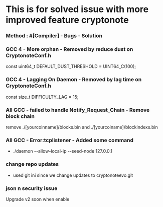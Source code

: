 # This is for solved issue with more improved feature cryptonote
### Method : #[Compiler] - Bugs - Solution
### GCC 4 - More orphan - Removed by reduce dust on CryptonoteConf.h
const uint64_t DEFAULT_DUST_THRESHOLD = UINT64_C(100);
### GCC 4 - Lagging On Daemon - Removed by lag time on CryptonoteConf.h
const size_t DIFFICULTY_LAG = 15; 
### All GCC - failed to handle Notify_Request_Chain - Remove block chain
remove ./[yourcoinname]/blocks.bin and ./[yourcoiname]/blockindexs.bin
### All GCC - Error:tcplistener - Added some command
- ./daemon --allow-local-ip --seed-node 127.0.0.1
### change repo updates
- used git ini since we change updates to cryptonoteevo.git
### json n security issue
Upgrade v2 soon when enable

